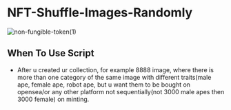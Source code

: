 # NFT-Shuffle-Images-Randomly

![non-fungible-token(1)](https://user-images.githubusercontent.com/33643615/202814224-76199dea-e4bf-49e3-8c67-fd986084b292.png)


## When To Use Script

- After u created ur collection, for example 8888 image, where there is more than one category of the same image with different traits(male ape, female ape, robot ape, but u want them to be bought on opensea/or any other platform not sequentially(not 3000 male apes then 3000 female) on minting.

